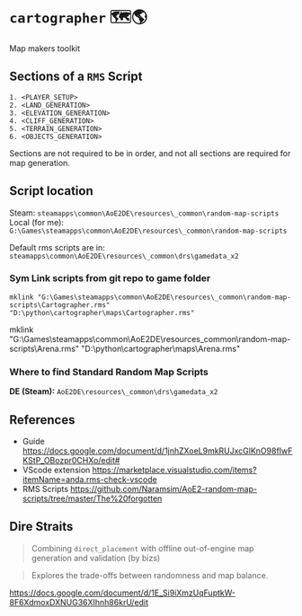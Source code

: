 # `cartographer` 🗺️🌎

Map makers toolkit

## Sections of a `RMS` Script

```
1. <PLAYER_SETUP>
2. <LAND_GENERATION>
3. <ELEVATION_GENERATION>
4. <CLIFF_GENERATION>
5. <TERRAIN_GENERATION>
6. <OBJECTS_GENERATION>
```

Sections are not required to be in order, and not all sections are required for map generation.

## Script location

Steam:
`steamapps\common\AoE2DE\resources\_common\random-map-scripts`  
Local (for me):
`G:\Games\steamapps\common\AoE2DE\resources\_common\random-map-scripts`

Default rms scripts are in:  
`steamapps\common\AoE2DE\resources\_common\drs\gamedata_x2`

### Sym Link scripts from git repo to game folder

`mklink "G:\Games\steamapps\common\AoE2DE\resources\_common\random-map-scripts\Cartographer.rms" "D:\python\cartographer\maps\Cartographer.rms"`

mklink "G:\Games\steamapps\common\AoE2DE\resources_common\random-map-scripts\Arena.rms" "D:\python\cartographer\maps\Arena.rms"

### Where to find Standard Random Map Scripts
**DE (Steam):** `AoE2DE\resources\_common\drs\gamedata_x2`

## References

- Guide https://docs.google.com/document/d/1jnhZXoeL9mkRUJxcGlKnO98fIwFKStP_OBozpr0CHXo/edit#
- VScode extension https://marketplace.visualstudio.com/items?itemName=anda.rms-check-vscode
- RMS Scripts https://github.com/Naramsim/AoE2-random-map-scripts/tree/master/The%20forgotten

## Dire Straits

> Combining `direct_placement` with offline out-of-engine map generation and validation (by bizs)

> Explores the trade-offs between randomness and map balance.

https://docs.google.com/document/d/1E_Si9iXmzUqFuptkW-8F6XdmoxDXNUG36XIhnh86krU/edit
